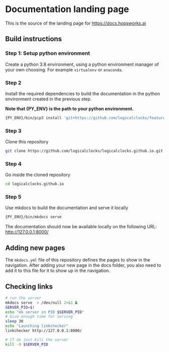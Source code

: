 # Documentation landing page

This is the source of the landing page for https://docs.hopsworks.ai


## Build instructions

### Step 1: Setup python environment

Create a python 3.8 environment, using a python environment manager of your own choosing. For example `virtualenv` or `anaconda`.

### Step 2

Install the required dependencies to build the documentation in the python environment created in the previous step.

**Note that {PY_ENV} is the path to your python environment.**

```bash
{PY_ENV}/bin/pip3 install 'git+https://github.com/logicalclocks/feature-store-api@master#egg=hsfs[docs]&subdirectory=python'
```

### Step 3

Clone this repository

```bash
git clone https://github.com/logicalclocks/logicalclocks.github.io.git
```

### Step 4

Go inside the cloned repository

```bash
cd logicalclocks.github.io
```

### Step 5

Use mkdocs to build the documentation and serve it locally

```bash
{PY_ENV}/bin/mkdocs serve
```

The documentation should now be available locally on the following URL: http://127.0.0.1:8000/

## Adding new pages

The `mkdocs.yml` file of this repository defines the pages to show in the navigation. 
After adding your new page in the docs folder, you also need to add it to this file for it to show up in the navigation.

## Checking links

``` bash
# run the server
mkdocs serve  > /dev/null 2>&1 &
SERVER_PID=$!
echo "mk server in PID $SERVER_PID"
# Give enough time for serving
sleep 30
echo "Launching linkchecker"
linkchecker http://127.0.0.1:8000/

# If ok just kill the server
kill -9 $SERVER_PID
```
